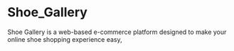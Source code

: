 # Shoe_Gallery
Shoe Gallery is a web-based e-commerce platform designed to make your online shoe shopping experience easy, 

